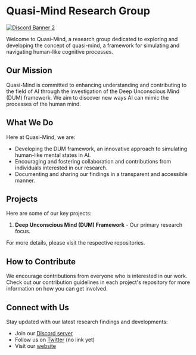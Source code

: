 # Quasi-Mind Research Group 

<a href="https://discord.gg/St7hs9MRtu" target="_blank">![Discord Banner 2](https://discordapp.com/api/guilds/1118802264350531727/widget.png?style=banner2)</a>

Welcome to Quasi-Mind, a research group dedicated to exploring and developing the concept of quasi-mind, a framework for simulating and navigating human-like cognitive processes.

## Our Mission 

Quasi-Mind is committed to enhancing understanding and contributing to the field of AI through the investigation of the Deep Unconscious Mind (DUM) framework. We aim to discover new ways AI can mimic the processes of the human mind.

## What We Do 

Here at Quasi-Mind, we are:
- Developing the DUM framework, an innovative approach to simulating human-like mental states in AI.
- Encouraging and fostering collaboration and contributions from individuals interested in our research.
- Documenting and sharing our findings in a transparent and accessible manner.

## Projects 

Here are some of our key projects:

1. **Deep Unconscious Mind (DUM) Framework** - Our primary research focus.

For more details, please visit the respective repositories.

## How to Contribute 

We encourage contributions from everyone who is interested in our work. Check out our contribution guidelines in each project's repository for more information on how you can get involved.

## Connect with Us 

Stay updated with our latest research findings and developments:

- Join our [Discord server](https://discord.gg/St7hs9MRtu)
- Follow us on [Twitter](Twitter_Handle_Link) (no link yet)
- Visit our [website](https://quasi-mind.org)

